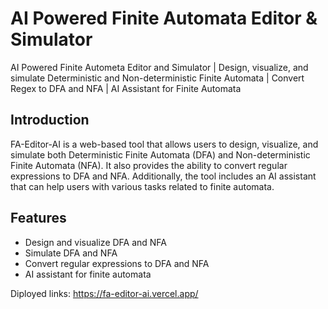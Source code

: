 # AI Powered Finite Automata Editor & Simulator
AI Powered Finite Autometa Editor and Simulator | Design, visualize, and simulate Deterministic and Non-deterministic Finite Automata | Convert Regex to DFA and NFA | AI Assistant for Finite Automata


## Introduction
FA-Editor-AI is a web-based tool that allows users to design, visualize, and simulate both Deterministic Finite Automata (DFA) and Non-deterministic Finite Automata (NFA). It also provides the ability to convert regular expressions to DFA and NFA. Additionally, the tool includes an AI assistant that can help users with various tasks related to finite automata.

## Features
- Design and visualize DFA and NFA
- Simulate DFA and NFA
- Convert regular expressions to DFA and NFA
- AI assistant for finite automata

Diployed links: https://fa-editor-ai.vercel.app/